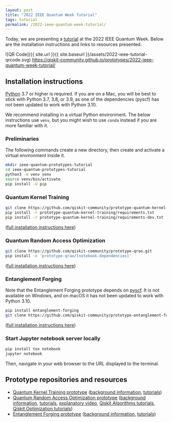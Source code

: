 ```yaml
---
layout: post
title: "2022 IEEE Quantum Week Tutorial"
tags: tutorial
permalink: /2022-ieee-quantum-week-tutorial/
---
```


Today, we are presenting a [tutorial](https://qce.quantum.ieee.org/2022/tutorials-program/#pedrorivero) at the 2022 IEEE Quantum Week.  Below are the installation instructions and links to resources presented.

![QR Code]({{ site.url }}{{ site.baseurl }}/assets/2022-ieee-tutorial-qrcode.svg)
https://qiskit-community.github.io/prototypes/2022-ieee-quantum-week-tutorial/

## Installation instructions

[Python](https://www.python.org/) 3.7 or higher is required.  If you are on a Mac, you will be best to stick with Python 3.7, 3.8, or 3.9, as one of the dependencies (pyscf) has not been updated to work with Python 3.10.

We recommend installing in a virtual Python environment.  The below instructions use `venv`, but you might wish to use `conda` instead if you are more familiar with it.

### Preliminaries

The following commands create a new directory, then create and activate a virtual environment inside it.

```sh
mkdir ieee-quantum-prototypes-tutorial
cd ieee-quantum-prototypes-tutorial
python3 -m venv venv
source venv/bin/activate
pip install -U pip
```

### Quantum Kernel Training

```sh
git clone https://github.com/qiskit-community/prototype-quantum-kernel-training.git
pip install -r prototype-quantum-kernel-training/requirements.txt
pip install -r prototype-quantum-kernel-training/requirements-dev.txt
```

([full installation instructions here](https://github.com/qiskit-community/prototype-quantum-kernel-training/blob/main/INSTALL.md))

### Quantum Random Access Optimization

```sh
git clone https://github.com/qiskit-community/prototype-qrao.git
pip install -e 'prototype-qrao/[notebook-dependencies]'
```

([full installation instructions here](https://github.com/qiskit-community/prototype-qrao/blob/main/INSTALL.md))

### Entanglement Forging

Note that the Entanglement Forging prototype depends on [pyscf](https://pyscf.org/).  It is not available on Windows, and on macOS it has not been updated to work with Python 3.10.

```sh
pip install entanglement-forging
git clone https://github.com/qiskit-community/prototype-entanglement-forging.git
```

([full installation instructions here](https://github.com/qiskit-community/prototype-entanglement-forging/blob/main/docs/2-reference_guide/reference_guide.md#installation-instructions))

### Start Jupyter notebook server locally

```sh
pip install tox notebook
jupyter notebook
```

Then, navigate in your web browser to the URL displayed to the terminal.

## Prototype repositories and resources

- [Quantum Kernel Training prototype](https://github.com/qiskit-community/prototype-quantum-kernel-training) ([background information](https://github.com/qiskit-community/prototype-quantum-kernel-training/tree/main/docs/background), [tutorials](https://github.com/qiskit-community/prototype-quantum-kernel-training/tree/main/docs/tutorials))
- [Quantum Random Access Optimization prototype](https://github.com/qiskit-community/prototype-qrao) ([background information](https://github.com/qiskit-community/prototype-qrao/blob/main/docs/background/README.md), [tutorials](https://github.com/qiskit-community/prototype-qrao/tree/main/docs/tutorials), [explanatory video](https://www.youtube.com/watch?v=y-k4--0ZbGo), [Qiskit Algorithms tutorials](https://qiskit.org/documentation/tutorials.html#algorithms), [Qiskit Optimization tutorials](https://qiskit.org/documentation/optimization/tutorials/index.html#optimization-tutorials))
- [Entanglement Forging prototype](https://github.com/qiskit-community/prototype-entanglement-forging) ([background information](https://github.com/qiskit-community/prototype-entanglement-forging/blob/main/docs/3-explanatory_material/explanatory_material.md), [tutorials](https://github.com/qiskit-community/prototype-entanglement-forging/tree/main/docs/1-tutorials))
